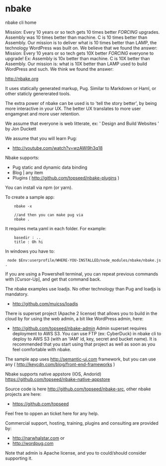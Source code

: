 # nbake
nbake cli home

Mission: Every 10 years or so tech gets 10 times better *FORCING* upgrades. Assembly was 10 times better than machine. C is 10 times better than Assembly. Our mission is to deliver what is 10 times better than LAMP, the technology WordPress was built on. We believe that we found the answer:
Mission: Every 10 years or so tech gets 10X better *FORCING* everyone to upgrade! Ex: Assembly is 10x better
than machine. C is 10X better than Assembly. Our mission is: what is 10X better than LAMP used to build WordPress and such. We think we found the answer:

http://nbake.org

It uses statically generated markup, Pug.
Similar to Markdown or Haml, or other staticly genererated tools.


The extra power of nbake can be used is to 'tell the story better', by being more interactive in your UX. The better UX translates to more user engamgnet and more user retention. 

We assume that everyone is web litterate, ex:
' Design and Build Websites ' by Jon Duckett

We assume that you will learn Pug:

- http://youtube.com/watch?v=wzAWI9h3q18


Nbake supports:
- Pug static and dynamic data binding
- Blog | any item
- Plugins ( http://github.com/topseed/nbake-plugins )

You can install via npm (or yarn).

To create a sample app:

		nbake -x

		//and then you can make pug via
		nbake .

It requires meta.yaml in each folder. For example:

		basedir : ..
		title : Oh hi


In windows you have to:

	 node $Env:userprofile/WHERE-YOU-INSTALLED/node_modules/nbake/nbake.js .

If you are using a Powershell terminal, you can repeat previous commands with [Cursor-Up], and get that command back.

The nbake examples use loadjs. No other technology than Pug and loadjs is mandatory.

- http://github.com/muicss/loadjs


There is superset project (Apache 2 license) that allows you to build in the cloud by for using the web admin, a bit like WordPress admin, here:
 - http://github.com/topseed/nbake-admin
Admin superset requires deployment to AWS S3.
You can use FTP (ex: CyberDuck) in nbake cli to deploy to AWS S3 (with an 'IAM' id, key, secret and bucket name). It is recommended that you start using that project as well as soon as you feel comfortable with nbake.


The sample app uses http://semantic-ui.com framework, but you can use any ( http://keycdn.com/blog/front-end-frameworks )


Nbake supports native appstore (IOS, Andorid) https://github.com/topseed/nbake-native-appstore


Source code is here http://github.com/topseed/nbake-src, other nbake projects are here:
- https://github.com/topseed

Feel free to oppen an ticket here for any help.

Commercial support, hosting, training, plugins and consulting are provided by:
- http://narwhalstar.com
or
- http://wordpug.com

Note that admin is Apache license, and you to could/should consider supporting it.